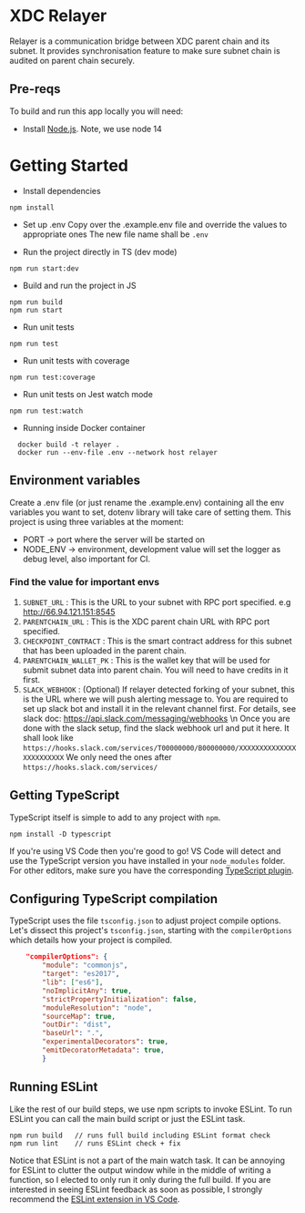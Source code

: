 # XDC Relayer

Relayer is a communication bridge between XDC parent chain and its subnet. It provides synchronisation feature to make sure subnet chain is audited on parent chain securely.

## Pre-reqs

To build and run this app locally you will need:

- Install [Node.js](https://nodejs.org/en/). Note, we use node 14

# Getting Started

- Install dependencies

```
npm install
```


- Set up .env
  Copy over the .example.env file and override the values to appropriate ones
  The new file name shall be `.env`

- Run the project directly in TS (dev mode)

```
npm run start:dev
```

- Build and run the project in JS

```
npm run build
npm run start
```

- Run unit tests

```
npm run test
```

- Run unit tests with coverage

```
npm run test:coverage
```

- Run unit tests on Jest watch mode

```
npm run test:watch
```

- Running inside Docker container

```
  docker build -t relayer .
  docker run --env-file .env --network host relayer
```

## Environment variables

Create a .env file (or just rename the .example.env) containing all the env variables you want to set, dotenv library will take care of setting them. This project is using three variables at the moment:

- PORT -> port where the server will be started on
- NODE_ENV -> environment, development value will set the logger as debug level, also important for CI.

### Find the value for important envs

1. `SUBNET_URL` : This is the URL to your subnet with RPC port specified. e.g http://66.94.121.151:8545
2. `PARENTCHAIN_URL` : This is the XDC parent chain URL with RPC port specified.
3. `CHECKPOINT_CONTRACT` : This is the smart contract address for this subnet that has been uploaded in the parent chain.
4. `PARENTCHAIN_WALLET_PK` : This is the wallet key that will be used for submit subnet data into parent chain. You will need to have credits in it first.
5. `SLACK_WEBHOOK` : (Optional) If relayer detected forking of your subnet, this is the URL where we will push alerting message to. You are required to set up slack bot and install it in the relevant channel first. For details, see slack doc: https://api.slack.com/messaging/webhooks \n
   Once you are done with the slack setup, find the slack webhook url and put it here. It shall look like `https://hooks.slack.com/services/T00000000/B00000000/XXXXXXXXXXXXXXXXXXXXXXXX` We only need the ones after `https://hooks.slack.com/services/`

## Getting TypeScript

TypeScript itself is simple to add to any project with `npm`.

```
npm install -D typescript
```

If you're using VS Code then you're good to go!
VS Code will detect and use the TypeScript version you have installed in your `node_modules` folder.
For other editors, make sure you have the corresponding [TypeScript plugin](http://www.typescriptlang.org/index.html#download-links).

## Configuring TypeScript compilation

TypeScript uses the file `tsconfig.json` to adjust project compile options.
Let's dissect this project's `tsconfig.json`, starting with the `compilerOptions` which details how your project is compiled.

```json
    "compilerOptions": {
        "module": "commonjs",
        "target": "es2017",
        "lib": ["es6"],
        "noImplicitAny": true,
        "strictPropertyInitialization": false,
        "moduleResolution": "node",
        "sourceMap": true,
        "outDir": "dist",
        "baseUrl": ".",
        "experimentalDecorators": true,
        "emitDecoratorMetadata": true,
        }
```

## Running ESLint

Like the rest of our build steps, we use npm scripts to invoke ESLint.
To run ESLint you can call the main build script or just the ESLint task.

```
npm run build   // runs full build including ESLint format check
npm run lint    // runs ESLint check + fix
```

Notice that ESLint is not a part of the main watch task.
It can be annoying for ESLint to clutter the output window while in the middle of writing a function, so I elected to only run it only during the full build.
If you are interested in seeing ESLint feedback as soon as possible, I strongly recommend the [ESLint extension in VS Code](https://github.com/Microsoft/vscode-eslint.git).
